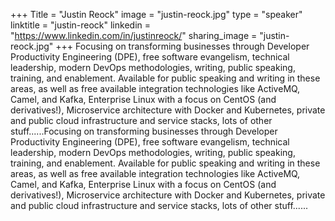 +++
Title = "Justin Reock"
image = "justin-reock.jpg"
type = "speaker"
linktitle = "justin-reock"
linkedin = "https://www.linkedin.com/in/justinreock/"
sharing_image = "justin-reock.jpg"
+++
 Focusing on transforming businesses through Developer Productivity Engineering (DPE), free software evangelism, technical leadership, modern DevOps methodologies, writing, public speaking, training, and enablement. Available for public speaking and writing in these areas, as well as free available integration technologies like ActiveMQ, Camel, and Kafka, Enterprise Linux with a focus on CentOS (and derivatives!), Microservice architecture with Docker and Kubernetes, private and public cloud infrastructure and service stacks, lots of other stuff......Focusing on transforming businesses through Developer Productivity Engineering (DPE), free software evangelism, technical leadership, modern DevOps methodologies, writing, public speaking, training, and enablement. Available for public speaking and writing in these areas, as well as free available integration technologies like ActiveMQ, Camel, and Kafka, Enterprise Linux with a focus on CentOS (and derivatives!), Microservice architecture with Docker and Kubernetes, private and public cloud infrastructure and service stacks, lots of other stuff...... 
